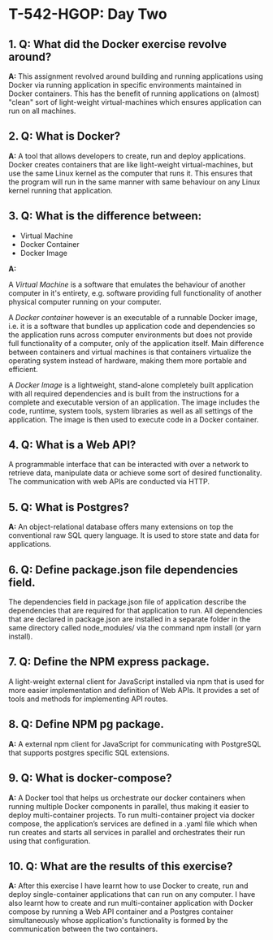 # T-542-HGOP: Day Two

## 1. **Q:** What did the Docker exercise revolve around?
**A:** This assignment revolved around building and running applications using Docker via running application in specific environments maintained in Docker containers. This has the benefit of running applications on (almost) "clean" sort of light-weight virtual-machines which ensures application can run on all machines.

## 2. **Q:** What is Docker?
**A:** A tool that allows developers to create, run and deploy applications. Docker creates containers that are like light-weight virtual-machines, but use the same Linux kernel as the computer that runs it. This ensures that the program will run in the same manner with same behaviour on any Linux kernel running that application.

## 3. **Q:** What is the difference between:
* Virtual Machine
* Docker Container
* Docker Image

**A:**

A *Virtual Machine* is a software that emulates the behaviour of another computer in it's entirety, e.g. software providing full functionality of another physical computer running on your computer.

A *Docker container* however is an executable of a runnable Docker image, i.e. it is a software that bundles up application code and dependencies so the application runs across computer environments but does not provide full functionality of a computer, only of the application itself. Main difference between containers and virtual machines is that containers virtualize the operating system instead of hardware, making them more portable and efficient.

A *Docker Image* is a lightweight, stand-alone completely built application with all required dependencies and is built from the instructions for a complete and executable version of an application. The image includes the code, runtime, system tools, system libraries as well as all settings of the application. The image is then used to execute code in a Docker container.

## 4. **Q:** What is a Web API?
A programmable interface that can be interacted with over a network to retrieve data, manipulate data or achieve some sort of desired functionality. The communication with web APIs are conducted via HTTP.

## 5. **Q:** What is Postgres?
**A:** An object-relational database offers many extensions on top the conventional raw SQL query language. It is used to store state and data for applications. 

## 6. **Q:** Define package.json file dependencies field.
The dependencies field in package.json file of application describe the dependencies that are required for that application to run. All dependencies that are declared in package.json are installed in a separate folder in the same directory called node_modules/ via the command npm install (or yarn install).

## 7. **Q:** Define the NPM express package.
A light-weight external client for JavaScript installed via npm that is used for more easier implementation and definition of Web APIs. It provides a set of tools and methods for implementing API routes.

## 8. **Q:** Define NPM pg package.
**A:** A external npm client for JavaScript for communicating with PostgreSQL that supports postgres specific SQL extensions.

## 9. **Q:** What is docker-compose?
**A:** A Docker tool that helps us orchestrate our docker containers when running multiple Docker components in parallel, thus making it easier to deploy multi-container projects. To run multi-container project via docker compose, the application’s services are defined in a .yaml file which when run creates and starts all services in parallel and orchestrates their run using that configuration.

## 10. **Q:** What are the results of this exercise?
**A:** After this exercise I have learnt how to use Docker to create, run and deploy single-container applications that can run on any computer. I have also learnt how to create and run multi-container application with Docker compose by running a Web API container and a Postgres container simultaneously whose application's functionality is formed by the communication between the two containers.